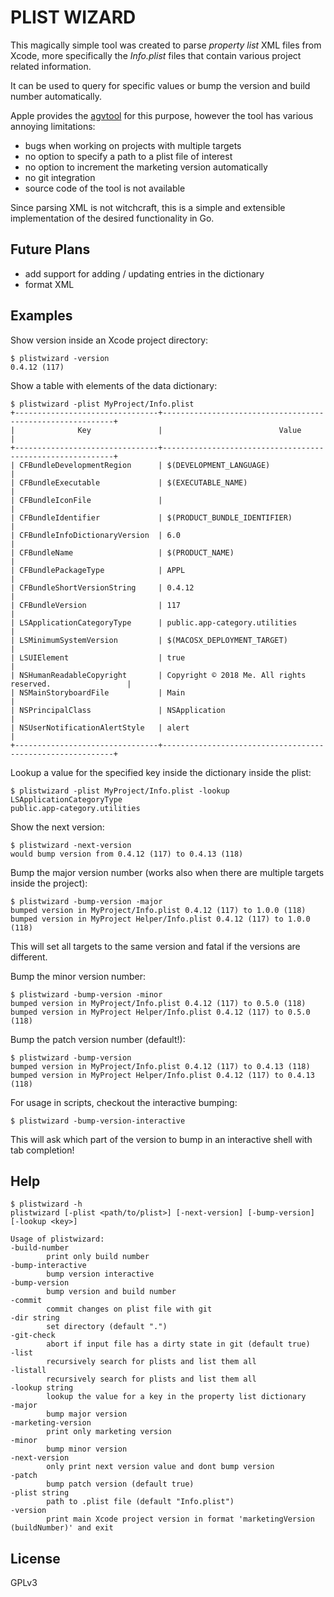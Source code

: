# PLIST WIZARD

This magically simple tool was created to parse *property list* XML files from Xcode,
more specifically the *Info.plist* files that contain various project related information.

It can be used to query for specific values or bump the version and build number automatically.

Apple provides the [agvtool](http://www.manpagez.com/man/1/agvtool/) for this purpose, however the tool has various annoying limitations:

- bugs when working on projects with multiple targets
- no option to specify a path to a plist file of interest
- no option to increment the marketing version automatically
- no git integration
- source code of the tool is not available

Since parsing XML is not witchcraft, this is a simple and extensible implementation of the desired functionality in Go.

## Future Plans

- add support for adding / updating entries in the dictionary
- format XML

## Examples

Show version inside an Xcode project directory:

    $ plistwizard -version
    0.4.12 (117)

Show a table with elements of the data dictionary:

    $ plistwizard -plist MyProject/Info.plist
    +--------------------------------+-----------------------------------------------------------+
    |              Key               |                          Value                            |
    +--------------------------------+-----------------------------------------------------------+
    | CFBundleDevelopmentRegion      | $(DEVELOPMENT_LANGUAGE)                                   |
    | CFBundleExecutable             | $(EXECUTABLE_NAME)                                        |
    | CFBundleIconFile               |                                                           |
    | CFBundleIdentifier             | $(PRODUCT_BUNDLE_IDENTIFIER)                              |
    | CFBundleInfoDictionaryVersion  | 6.0                                                       |
    | CFBundleName                   | $(PRODUCT_NAME)                                           |
    | CFBundlePackageType            | APPL                                                      |
    | CFBundleShortVersionString     | 0.4.12                                                    |
    | CFBundleVersion                | 117                                                       |
    | LSApplicationCategoryType      | public.app-category.utilities                             |
    | LSMinimumSystemVersion         | $(MACOSX_DEPLOYMENT_TARGET)                               |
    | LSUIElement                    | true                                                      |
    | NSHumanReadableCopyright       | Copyright © 2018 Me. All rights reserved.                 |
    | NSMainStoryboardFile           | Main                                                      |
    | NSPrincipalClass               | NSApplication                                             |
    | NSUserNotificationAlertStyle   | alert                                                     |
    +--------------------------------+-----------------------------------------------------------+

Lookup a value for the specified key inside the dictionary inside the plist:

    $ plistwizard -plist MyProject/Info.plist -lookup LSApplicationCategoryType
    public.app-category.utilities

Show the next version:

    $ plistwizard -next-version
    would bump version from 0.4.12 (117) to 0.4.13 (118)

Bump the major version number (works also when there are multiple targets inside the project):

    $ plistwizard -bump-version -major
    bumped version in MyProject/Info.plist 0.4.12 (117) to 1.0.0 (118)
    bumped version in MyProject Helper/Info.plist 0.4.12 (117) to 1.0.0 (118)

This will set all targets to the same version and fatal if the versions are different.

Bump the minor version number:

    $ plistwizard -bump-version -minor
    bumped version in MyProject/Info.plist 0.4.12 (117) to 0.5.0 (118)
    bumped version in MyProject Helper/Info.plist 0.4.12 (117) to 0.5.0 (118)

Bump the patch version number (default!):

    $ plistwizard -bump-version
    bumped version in MyProject/Info.plist 0.4.12 (117) to 0.4.13 (118)
    bumped version in MyProject Helper/Info.plist 0.4.12 (117) to 0.4.13 (118)

For usage in scripts, checkout the interactive bumping:

    $ plistwizard -bump-version-interactive

This will ask which part of the version to bump in an interactive shell with tab completion!

## Help

    $ plistwizard -h
    plistwizard [-plist <path/to/plist>] [-next-version] [-bump-version] [-lookup <key>]
    
    Usage of plistwizard:
    -build-number
            print only build number
    -bump-interactive
            bump version interactive
    -bump-version
            bump version and build number
    -commit
            commit changes on plist file with git
    -dir string
            set directory (default ".")
    -git-check
            abort if input file has a dirty state in git (default true)
    -list
            recursively search for plists and list them all
    -listall
            recursively search for plists and list them all
    -lookup string
            lookup the value for a key in the property list dictionary
    -major
            bump major version
    -marketing-version
            print only marketing version
    -minor
            bump minor version
    -next-version
            only print next version value and dont bump version
    -patch
            bump patch version (default true)
    -plist string
            path to .plist file (default "Info.plist")
    -version
            print main Xcode project version in format 'marketingVersion (buildNumber)' and exit

## License

GPLv3